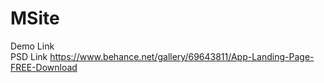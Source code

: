 # MSite
Demo Link 
<br>
PSD Link https://www.behance.net/gallery/69643811/App-Landing-Page-FREE-Download
